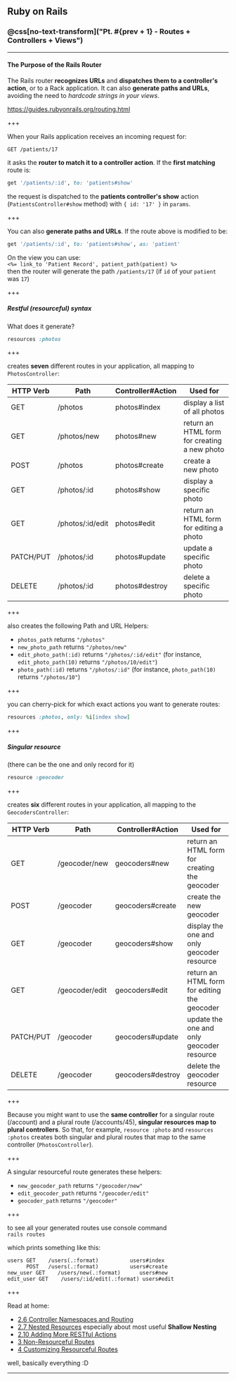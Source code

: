 ## Ruby on Rails
### @css[no-text-transform]("Pt. #{prev + 1} - Routes + Controllers + Views")

---

#### The Purpose of the Rails Router

The Rails router **recognizes URLs** and **dispatches them to a controller's
action**, or to a Rack application. It can also **generate paths and URLs**,
avoiding the need to _hardcode strings in your views_.

https://guides.rubyonrails.org/routing.html

+++

When your Rails application receives an incoming request for:

`GET /patients/17`

it asks the **router to match it to a controller action**.
If the **first matching** route is:

```ruby
get '/patients/:id', to: 'patients#show'
```

the request is dispatched to the **patients controller's show** action
(`PatientsController#show` method) with `{ id: '17' }` in `params`.

+++

You can also **generate paths and URLs**. If the route above is modified to be:

```ruby
get '/patients/:id', to: 'patients#show', as: 'patient'
```

On the view you can use: <br>
`<%= link_to 'Patient Record', patient_path(patient) %>` <br>
then the router will generate the path `/patients/17`
(if `id` of your `patient` was `17`)

+++

##### Restful (resourceful) syntax

What does it generate?

```ruby
resources :photos
```

+++

creates **seven** different routes in your application, all mapping to
`PhotosController`:


HTTP Verb  | Path | Controller#Action | Used for
---------- | ---- | ----------------- | --------
GET        | /photos | photos#index | display a list of all photos
GET        | /photos/new | photos#new | return an HTML form for creating a new photo
POST       | /photos | photos#create | create a new photo
GET        | /photos/:id | photos#show | display a specific photo
GET        | /photos/:id/edit | photos#edit | return an HTML form for editing a photo
PATCH/PUT  | /photos/:id | photos#update | update a specific photo
DELETE     | /photos/:id | photos#destroy | delete a specific photo

+++

also creates the following Path and URL Helpers:

- `photos_path` returns `"/photos"`
- `new_photo_path` returns `"/photos/new"`
- `edit_photo_path(:id)` returns `"/photos/:id/edit"` (for instance,
  `edit_photo_path(10)` returns `"/photos/10/edit"`)
- `photo_path(:id)` returns `"/photos/:id"` (for instance, `photo_path(10)`
  returns `"/photos/10"`)

+++

you can cherry-pick for which exact actions you want to generate routes:

```ruby
resources :photos, only: %i[index show]
```

+++

##### Singular resource

(there can be the one and only record for it)

```ruby
resource :geocoder
```

+++

creates **six** different routes in your application, all mapping to the
`GeocodersController`:

HTTP Verb  | Path | Controller#Action | Used for
---------- | ---- | ----------------- | --------
GET        | /geocoder/new | geocoders#new | return an HTML form for creating the geocoder
POST       | /geocoder | geocoders#create | create the new geocoder
GET        | /geocoder | geocoders#show | display the one and only geocoder resource
GET        | /geocoder/edit | geocoders#edit | return an HTML form for editing the geocoder
PATCH/PUT  | /geocoder | geocoders#update | update the one and only geocoder resource
DELETE     | /geocoder | geocoders#destroy | delete the geocoder resource

+++

Because you might want to use the **same controller** for a singular route
(/account) and a plural route (/accounts/45), **singular resources map to plural
controllers**. So that, for example, `resource :photo` and `resources :photos`
creates both singular and plural routes that map to the same controller
(`PhotosController`).

+++

A singular resourceful route generates these helpers:

- `new_geocoder_path` returns `"/geocoder/new"`
- `edit_geocoder_path` returns `"/geocoder/edit"`
- `geocoder_path` returns `"/geocoder"`

+++

to see all your generated routes use console command <br>
`rails routes`

which prints something like this:
```
users GET    /users(.:format)          users#index
      POST   /users(.:format)          users#create
new_user GET    /users/new(.:format)      users#new
edit_user GET    /users/:id/edit(.:format) users#edit
```



+++

Read at home:

- [2.6 Controller Namespaces and Routing](https://guides.rubyonrails.org/routing.html#controller-namespaces-and-routing)
- [2.7 Nested Resources](https://guides.rubyonrails.org/routing.html#nested-resources) especially about most useful **Shallow Nesting**
- [2.10 Adding More RESTful Actions](https://guides.rubyonrails.org/routing.html#adding-more-restful-actions)
- [3 Non-Resourceful Routes](https://guides.rubyonrails.org/routing.html#non-resourceful-routes)
- [4 Customizing Resourceful Routes](https://guides.rubyonrails.org/routing.html#customizing-resourceful-routes)

well, basically everything :D

---
